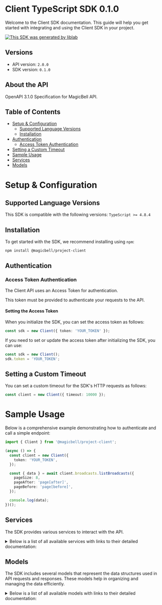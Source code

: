 # Client TypeScript SDK 0.1.0

Welcome to the Client SDK documentation. This guide will help you get started with integrating and using the Client SDK in your project.

[![This SDK was generated by liblab](https://public-liblab-readme-assets.s3.us-east-1.amazonaws.com/built-by-liblab-icon.svg)](https://liblab.com/?utm_source=readme)

## Versions

- API version: `2.0.0`
- SDK version: `0.1.0`

## About the API

OpenAPI 3.1.0 Specification for MagicBell API.

## Table of Contents

- [Setup & Configuration](#setup--configuration)
  - [Supported Language Versions](#supported-language-versions)
  - [Installation](#installation)
- [Authentication](#authentication)
  - [Access Token Authentication](#access-token-authentication)
- [Setting a Custom Timeout](#setting-a-custom-timeout)
- [Sample Usage](#sample-usage)
- [Services](#services)
- [Models](#models)

# Setup & Configuration

## Supported Language Versions

This SDK is compatible with the following versions: `TypeScript >= 4.8.4`

## Installation

To get started with the SDK, we recommend installing using `npm`:

```bash
npm install @magicbell/project-client
```

## Authentication

### Access Token Authentication

The Client API uses an Access Token for authentication.

This token must be provided to authenticate your requests to the API.

#### Setting the Access Token

When you initialize the SDK, you can set the access token as follows:

```ts
const sdk = new Client({ token: 'YOUR_TOKEN' });
```

If you need to set or update the access token after initializing the SDK, you can use:

```ts
const sdk = new Client();
sdk.token = 'YOUR_TOKEN';
```

## Setting a Custom Timeout

You can set a custom timeout for the SDK's HTTP requests as follows:

```ts
const client = new Client({ timeout: 10000 });
```

# Sample Usage

Below is a comprehensive example demonstrating how to authenticate and call a simple endpoint:

```ts
import { Client } from '@magicbell/project-client';

(async () => {
  const client = new Client({
    token: 'YOUR_TOKEN',
  });

  const { data } = await client.broadcasts.listBroadcasts({
    pageSize: 8,
    pageAfter: 'page[after]',
    pageBefore: 'page[before]',
  });

  console.log(data);
})();
```

## Services

The SDK provides various services to interact with the API.

<details> 
<summary>Below is a list of all available services with links to their detailed documentation:</summary>

| Name                                                                 |
| :------------------------------------------------------------------- |
| [BroadcastsService](documentation/services/BroadcastsService.md)     |
| [ChannelsService](documentation/services/ChannelsService.md)         |
| [EventsService](documentation/services/EventsService.md)             |
| [IntegrationsService](documentation/services/IntegrationsService.md) |
| [JwtService](documentation/services/JwtService.md)                   |

</details>

## Models

The SDK includes several models that represent the data structures used in API requests and responses. These models help in organizing and managing the data efficiently.

<details> 
<summary>Below is a list of all available models with links to their detailed documentation:</summary>

| Name                                                                                         | Description |
| :------------------------------------------------------------------------------------------- | :---------- |
| [ArrayOfBroadcasts](documentation/models/ArrayOfBroadcasts.md)                               |             |
| [Broadcast](documentation/models/Broadcast.md)                                               |             |
| [ProjectDeliveryConfig](documentation/models/ProjectDeliveryConfig.md)                       |             |
| [CategoryDeliveryConfig](documentation/models/CategoryDeliveryConfig.md)                     |             |
| [ArrayOfMetadataApnsTokens](documentation/models/ArrayOfMetadataApnsTokens.md)               |             |
| [MetadataApnsToken](documentation/models/MetadataApnsToken.md)                               |             |
| [DiscardResult](documentation/models/DiscardResult.md)                                       |             |
| [ArrayOfMetadataExpoTokens](documentation/models/ArrayOfMetadataExpoTokens.md)               |             |
| [MetadataExpoToken](documentation/models/MetadataExpoToken.md)                               |             |
| [ArrayOfMetadataFcmTokens](documentation/models/ArrayOfMetadataFcmTokens.md)                 |             |
| [MetadataFcmToken](documentation/models/MetadataFcmToken.md)                                 |             |
| [ArrayOfMetadataSlackTokens](documentation/models/ArrayOfMetadataSlackTokens.md)             |             |
| [MetadataSlackToken](documentation/models/MetadataSlackToken.md)                             |             |
| [ArrayOfMetadataTeamsTokens](documentation/models/ArrayOfMetadataTeamsTokens.md)             |             |
| [MetadataTeamsToken](documentation/models/MetadataTeamsToken.md)                             |             |
| [ArrayOfMetadataWebPushTokens](documentation/models/ArrayOfMetadataWebPushTokens.md)         |             |
| [MetadataWebPushToken](documentation/models/MetadataWebPushToken.md)                         |             |
| [ArrayOfEvents](documentation/models/ArrayOfEvents.md)                                       |             |
| [ArrayOfIntegrationObjects](documentation/models/ArrayOfIntegrationObjects.md)               |             |
| [ArrayOfApnsConfigObjects](documentation/models/ArrayOfApnsConfigObjects.md)                 |             |
| [ApnsConfig](documentation/models/ApnsConfig.md)                                             |             |
| [ArrayOfAwssnsConfigObjects](documentation/models/ArrayOfAwssnsConfigObjects.md)             |             |
| [AwssnsConfig](documentation/models/AwssnsConfig.md)                                         |             |
| [ArrayOfExpoConfigObjects](documentation/models/ArrayOfExpoConfigObjects.md)                 |             |
| [ExpoConfig](documentation/models/ExpoConfig.md)                                             |             |
| [ArrayOfFcmConfigObjects](documentation/models/ArrayOfFcmConfigObjects.md)                   |             |
| [FcmConfig](documentation/models/FcmConfig.md)                                               |             |
| [ArrayOfGithubConfigObjects](documentation/models/ArrayOfGithubConfigObjects.md)             |             |
| [GithubConfig](documentation/models/GithubConfig.md)                                         |             |
| [ArrayOfInboxConfigObjects](documentation/models/ArrayOfInboxConfigObjects.md)               |             |
| [InboxConfig](documentation/models/InboxConfig.md)                                           |             |
| [ArrayOfMailgunConfigObjects](documentation/models/ArrayOfMailgunConfigObjects.md)           |             |
| [MailgunConfig](documentation/models/MailgunConfig.md)                                       |             |
| [ArrayOfPingConfigObjects](documentation/models/ArrayOfPingConfigObjects.md)                 |             |
| [PingConfig](documentation/models/PingConfig.md)                                             |             |
| [ArrayOfSendgridConfigObjects](documentation/models/ArrayOfSendgridConfigObjects.md)         |             |
| [SendgridConfig](documentation/models/SendgridConfig.md)                                     |             |
| [ArrayOfSesConfigObjects](documentation/models/ArrayOfSesConfigObjects.md)                   |             |
| [SesConfig](documentation/models/SesConfig.md)                                               |             |
| [ArrayOfSlackConfigObjects](documentation/models/ArrayOfSlackConfigObjects.md)               |             |
| [SlackConfig](documentation/models/SlackConfig.md)                                           |             |
| [ArrayOfStripeConfigObjects](documentation/models/ArrayOfStripeConfigObjects.md)             |             |
| [StripeConfig](documentation/models/StripeConfig.md)                                         |             |
| [ArrayOfTemplatesConfigObjects](documentation/models/ArrayOfTemplatesConfigObjects.md)       |             |
| [ArrayOfTwilioConfigObjects](documentation/models/ArrayOfTwilioConfigObjects.md)             |             |
| [TwilioConfig](documentation/models/TwilioConfig.md)                                         |             |
| [ArrayOfWebpushConfigObjects](documentation/models/ArrayOfWebpushConfigObjects.md)           |             |
| [WebpushConfig](documentation/models/WebpushConfig.md)                                       |             |
| [ArrayOfFetchTokensResponseTokens](documentation/models/ArrayOfFetchTokensResponseTokens.md) |             |
| [CreateProjectTokenRequest](documentation/models/CreateProjectTokenRequest.md)               |             |
| [AccessToken](documentation/models/AccessToken.md)                                           |             |
| [DiscardTokenResponse](documentation/models/DiscardTokenResponse.md)                         |             |
| [CreateUserTokenRequest](documentation/models/CreateUserTokenRequest.md)                     |             |
| [Links](documentation/models/Links.md)                                                       |             |
| [ApnsToken](documentation/models/ApnsToken.md)                                               |             |
| [TokenMetadata](documentation/models/TokenMetadata.md)                                       |             |
| [ExpoToken](documentation/models/ExpoToken.md)                                               |             |
| [FcmToken](documentation/models/FcmToken.md)                                                 |             |
| [SlackToken](documentation/models/SlackToken.md)                                             |             |
| [TeamsToken](documentation/models/TeamsToken.md)                                             |             |
| [WebPushToken](documentation/models/WebPushToken.md)                                         |             |
| [Event](documentation/models/Event.md)                                                       |             |
| [IntegrationObject](documentation/models/IntegrationObject.md)                               |             |
| [ApnsConfigObject](documentation/models/ApnsConfigObject.md)                                 |             |
| [AwssnsConfigObject](documentation/models/AwssnsConfigObject.md)                             |             |
| [ExpoConfigObject](documentation/models/ExpoConfigObject.md)                                 |             |
| [FcmConfigObject](documentation/models/FcmConfigObject.md)                                   |             |
| [GithubConfigObject](documentation/models/GithubConfigObject.md)                             |             |
| [InboxConfigObject](documentation/models/InboxConfigObject.md)                               |             |
| [MailgunConfigObject](documentation/models/MailgunConfigObject.md)                           |             |
| [PingConfigObject](documentation/models/PingConfigObject.md)                                 |             |
| [SendgridConfigObject](documentation/models/SendgridConfigObject.md)                         |             |
| [SesConfigObject](documentation/models/SesConfigObject.md)                                   |             |
| [SlackConfigObject](documentation/models/SlackConfigObject.md)                               |             |
| [StripeConfigObject](documentation/models/StripeConfigObject.md)                             |             |
| [TemplatesConfigObject](documentation/models/TemplatesConfigObject.md)                       |             |
| [TwilioConfigObject](documentation/models/TwilioConfigObject.md)                             |             |
| [WebpushConfigObject](documentation/models/WebpushConfigObject.md)                           |             |
| [FetchTokensResponseToken](documentation/models/FetchTokensResponseToken.md)                 |             |

</details>
